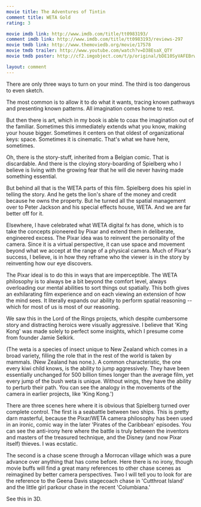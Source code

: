```yaml
---
movie title: The Adventures of Tintin
comment title: WETA Gold
rating: 3

movie imdb link: http://www.imdb.com/title/tt0983193/
comment imdb link: http://www.imdb.com/title/tt0983193/reviews-297
movie tmdb link: http://www.themoviedb.org/movie/17578
movie tmdb trailer: http://www.youtube.com/watch?v=D38EsaX_QTY
movie tmdb poster: http://cf2.imgobject.com/t/p/original/bDE10SyVAFEBrwI6qettdCHQjT.jpg

layout: comment
---
```


There are only three ways to turn on your mind. The third is too dangerous to even sketch.

The most common is to allow it to do what it wants, tracing known pathways and presenting known patterns. All imagination comes home to rest.

But then there is art, which in my book is able to coax the imagination out of the familiar. Sometimes this immediately extends what you know, making your house bigger. Sometimes it centers on that oldest of organizational keys: space. Sometimes it is cinematic. That's what we have here, sometimes.

Oh, there is the story-stuff, inherited from a Belgian comic. That is discardable. And there is the cloying story-boarding of Spielberg who I believe is living with the growing fear that he will die never having made something essential.

But behind all that is the WETA parts of this film. Spielberg does his spiel in telling the story. And he gets the lion's share of the money and credit because he owns the property. But he turned all the spatial management over to Peter Jackson and his special effects house, WETA. And we are far better off for it.

Elsewhere, I have celebrated what WETA digital fx has done, which is to take the concepts pioneered by Pixar and extend them in deliberate, engineered excess. The Pixar idea was to reinvent the personality of the camera. Since it is a virtual perspective, it can use space and movement beyond what we accept at the range of a physical camera. Much of Pixar's success, I believe, is in how they reframe who the viewer is in the story by reinventing how our eye discovers.

The Pixar ideal is to do this in ways that are imperceptible. The WETA philosophy is to always be a bit beyond the comfort level, always overloading our mental abilities to sort things out spatially. This both gives an exhilarating film experience and on each viewing an extension of how the mind sees. It literally expands our ability to perform spatial reasoning -- which for most of us is most of our reasoning.

We saw this in the Lord of the Rings projects, which despite cumbersome story and distracting heroics were visually aggressive. I believe that 'King Kong' was made solely to perfect some insights, which I presume come from founder Jamie Selkirk.

(The weta is a species of insect unique to New Zealand which comes in a broad variety, filling the role that in the rest of the world is taken by mammals. (New Zealand has none.). A common characteristic, the one every kiwi child knows, is the ability to jump aggressively. They have been essentially unchanged for 500 billion times longer than the average film, yet every jump of the bush weta is unique. Without wings, they have the ability to perturb their path. You can see the analogy in the movements of the camera in earlier projects, like 'King Kong.')

There are three scenes here where it is obvious that Spielberg turned over complete control. The first is a seabattle between two ships. This is pretty darn masterful, because the Pixar/WETA camera philosophy has been used in an ironic, comic way in the later 'Pirates of the Caribbean' episodes. You can see the anti-irony here where the battle is truly between the inventors and masters of the treasured technique, and the Disney (and now Pixar itself) thieves. I was ecstatic.

The second is a chase scene through a Morrocan village which was a pure advance over anything that has come before. Here there is no irony, though movie buffs will find a great many references to other chase scenes as reimagined by better camera perspectives. Two I will tell you to look for are the reference to the Geena Davis stagecoach chase in 'Cutthroat Island' and the little girl parkour chase in the recent 'Columbiana.'

See this in 3D.